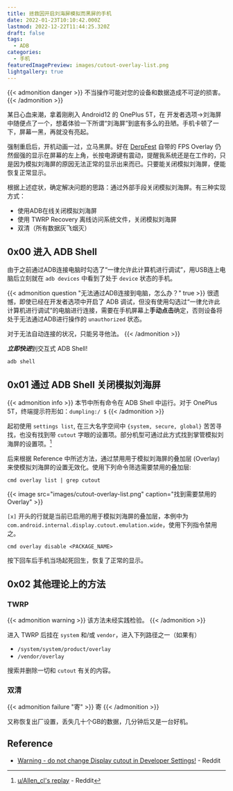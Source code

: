 ```yaml
---
title: 拯救因开启刘海屏模拟而黑屏的手机
date: 2022-01-23T10:10:42.000Z
lastmod: 2022-12-22T11:44:25.320Z
draft: false
tags:
  - ADB
categories:
  - 手机
featuredImagePreview: images/cutout-overlay-list.png
lightgallery: true
---
```


{{< admonition danger >}}
不当操作可能对您的设备和数据造成不可逆的损害。
{{< /admonition >}}

某日心血来潮，拿着刚刷入 Android12 的 OnePlus 5T，在 开发者选项->刘海屏 中随便点了一个，想着体验一下所谓“刘海屏”到底有多么的丑陋。手机卡顿了一下，屏幕一黑，再就没有亮起。

<!--more-->

强制重启后，开机动画一过，立马黑屏。好在 [DerpFest](https://derpfest.org/) 自带的 FPS Overlay 仍然倔强的显示在屏幕的左上角，长按电源键有震动，提醒我系统还是在工作的，只是因为模拟刘海屏的原因无法正常的显示出来而已。只要能关闭模拟刘海屏，便能恢复正常显示。

根据上述症状，确定解决问题的思路：通过外部手段关闭模拟刘海屏。有三种实现方式：

- 使用ADB在线关闭模拟刘海屏
- 使用 TWRP Recovery 离线访问系统文件，关闭模拟刘海屏
- 双清（所有数据灰飞烟灭）

## 0x00 进入 ADB Shell

由于之前通过ADB连接电脑时勾选了“一律允许此计算机进行调试”，用USB连上电脑后立刻就在 `adb devices` 中看到了处于 `device` 状态的手机。

{{< admonition question "无法通过ADB连接到电脑，怎么办？" true >}}
很遗憾，即使已经在开发者选项中开启了 ADB 调试，但没有使用勾选过“一律允许此计算机进行调试”的电脑进行连接，需要在手机屏幕上**手动点击**确定，否则设备将处于无法通过ADB进行操作的 `unauthorized` 状态。

对于无法自动连接的状况，只能另寻他法。
{{< /admonition >}}

***立即快进***到交互式 ADB Shell!

```shell
adb shell
```

## 0x01 通过 ADB Shell 关闭模拟刘海屏

{{< admonition info >}}
本节中所有命令在 ADB Shell 中运行。对于 OnePlus 5T，终端提示符形如：`dumpling:/ $`
{{< /admonition >}}

起初使用 `settings list`, 在三大名字空间中 `{system, secure, global}` 苦苦寻找，也没有找到带 `cutout` 字眼的设置项。部分机型可通过此方式找到掌管模拟刘海屏的设置项。[^1]

后来根据 Reference 中所述方法，通过禁用用于模拟刘海屏的叠加层 (Overlay) 来使模拟刘海屏的设置无效化。使用下列命令筛选需要禁用的叠加层:

```shell
cmd overlay list | grep cutout
```

{{< image src="images/cutout-overlay-list.png" caption="找到需要禁用的 Overlay" >}}

`[x]` 开头的行就是当前已启用的用于模拟刘海屏的叠加层，本例中为 `com.android.internal.display.cutout.emulation.wide`，使用下列指令禁用之。

```shell
cmd overlay disable <PACKAGE_NAME>
```

按下回车后手机当场起死回生，恢复了正常的显示。

## 0x02 其他理论上的方法

### TWRP

{{< admonition warning >}}
该方法未经实践检验。
{{< /admonition >}}

进入 TWRP 后挂在 `system` 和/或 `vendor`，进入下列路径之一（如果有）

- `/system/system/product/overlay`
- `/vendor/overlay`

搜索并删除一切和 `cutout` 有关的内容。

### 双清

{{< admonition failure "寄" >}}
寄
{{< /admonition >}}

又称恢复出厂设置，丢失几十个GB的数据，几分钟后又是一台好机。

## Reference

- [Warning - do not change Display cutout in Developer Settings!](https://www.reddit.com/r/Xiaomi/comments/iskxed) - Reddit

[^1]: [u/Allen_cl's replay](https://www.reddit.com/r/Xiaomi/comments/iskxed/comment/g5couwa) - Reddit
